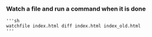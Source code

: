 ### Watch a file and run a command when it is done
    
    '''sh
    watchfile index.html diff index.html index_old.html
    '''